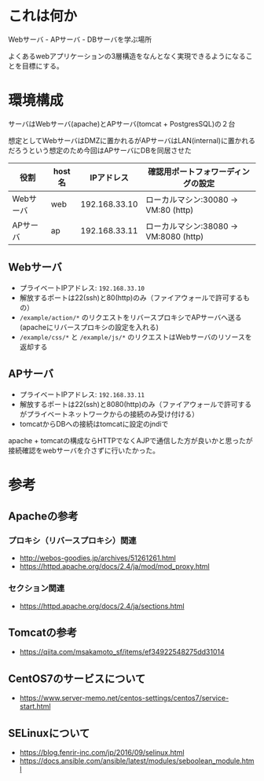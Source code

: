 # これは何か

Webサーバ - APサーバ - DBサーバを学ぶ場所

よくあるwebアプリケーションの3層構造をなんとなく実現できるようになることを目標にする。

# 環境構成

サーバはWebサーバ(apache)とAPサーバ(tomcat + PostgresSQL)の２台

想定としてWebサーバはDMZに置かれるがAPサーバはLAN(internal)に置かれるだろうという想定のため今回はAPサーバにDBを同居させた

|役割|host名|IPアドレス|確認用ポートフォワーディングの設定|
|-|-|-|-|
|Webサーバ|web|192.168.33.10|ローカルマシン:30080 -> VM:80 (http)|
|APサーバ|ap|192.168.33.11|ローカルマシン:38080 -> VM:8080 (http)|

## Webサーバ

* プライベートIPアドレス: `192.168.33.10`
* 解放するポートは22(ssh)と80(http)のみ（ファイアウォールで許可するもの）
* `/example/action/*` のリクエストをリバースプロキシでAPサーバへ送る(apacheにリバースプロキシの設定を入れる)
* `/example/css/*` と `/example/js/*` のリクエストはWebサーバのリソースを返却する

## APサーバ

* プライベートIPアドレス: `192.168.33.11`
* 解放するポートは22(ssh)と8080(http)のみ（ファイアウォールで許可するがプライベートネットワークからの接続のみ受け付ける）
* tomcatからDBへの接続はtomcatに設定のjndiで

apache + tomcatの構成ならHTTPでなくAJPで通信した方が良いかと思ったが接続確認をwebサーバを介さずに行いたかった。


# 参考
## Apacheの参考
### プロキシ（リバースプロキシ）関連
* http://webos-goodies.jp/archives/51261261.html
* https://httpd.apache.org/docs/2.4/ja/mod/mod_proxy.html
### セクション関連
* https://httpd.apache.org/docs/2.4/ja/sections.html

## Tomcatの参考
* https://qiita.com/msakamoto_sf/items/ef34922548275dd31014

## CentOS7のサービスについて
* https://www.server-memo.net/centos-settings/centos7/service-start.html

## SELinuxについて
* https://blog.fenrir-inc.com/jp/2016/09/selinux.html
* https://docs.ansible.com/ansible/latest/modules/seboolean_module.html